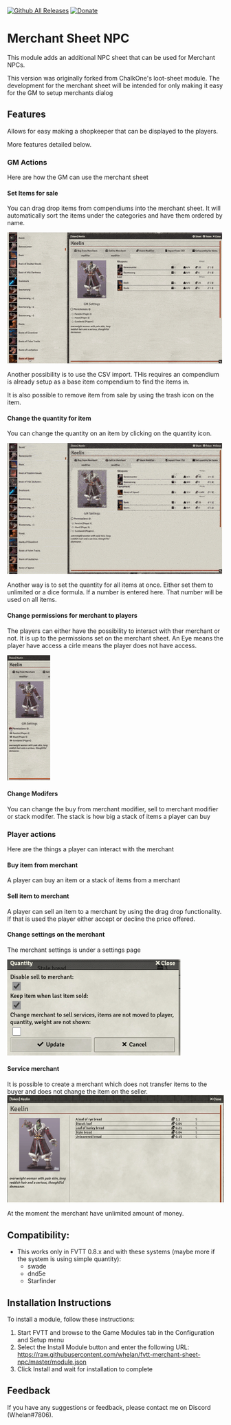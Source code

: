 [![Github All Releases](https://img.shields.io/github/downloads/whelan/fvtt-merchant-sheet-npc/total.svg)]() [![Donate](https://img.shields.io/badge/Donate-BuyMeACoffee-green.svg)](https://www.buymeacoffee.com/whelan)
# Merchant Sheet NPC

This module adds an additional NPC sheet that can be used for Merchant NPCs. 

This version was originally forked from ChalkOne's loot-sheet module. 
The development for the merchant sheet will be intended for only making it easy for the GM to setup merchants dialog 

## Features

Allows for easy making a shopkeeper that can be displayed to the players. 

More features detailed below.
### GM Actions
Here are how the GM can use the merchant sheet

#### Set Items for sale
You can drag drop items from compendiums into the merchant sheet. It will automatically sort the items under the categories and have them ordered by name.

![](images/Merchant-set-item-for-sale.gif)

Another possibility is to use the CSV import. THis requires an compendium is already setup as a base item compendium to find the items in. 

It is also possible to remove item from sale by using the trash icon on the item. 

#### Change the quantity for item
You can change the quantity on an item by clicking on the quantity icon. 

![](images/Merchant-change-quantity.gif)

Another way is to set the quantity for all items at once. Either set them to unlimited or a dice formula. If a number is entered here. That number will be used on all items. 

#### Change permissions for merchant to players
The players can either have the possibility to interact with ther merchant or not. It is up to the permissions set on the merchant sheet. An Eye means the player have access a cirle means the player does not have access.

![](images/Merchant-permissions.gif)

#### Change Modifers
You can change the buy from merchant modifier, sell to merchant modifier or stack modifer. The stack is how big a stack of items a player can buy

### Player actions
Here are the things a player can interact with the merchant

#### Buy item from merchant
A player can buy an item or a stack of items from a merchant

#### Sell item to merchant
A player can sell an item to a merchant by using the drag drop functionality. If that is used the player either accept or decline the price offered. 

#### Change settings on the merchant
The merchant settings is under a settings page

![](images/settings.png)

#### Service merchant
It is possible to create a merchant which does not transfer items to the buyer and does not change the item on the seller. 
![](images/Service-merchant.png)

At the moment the merchant have unlimited amount of money.

## Compatibility:
- This works only in FVTT 0.8.x and with these systems (maybe more if the system is using simple quantity): 
  * swade
  * dnd5e  
  * Starfinder 

## Installation Instructions

To install a module, follow these instructions:

1. Start FVTT and browse to the Game Modules tab in the Configuration and Setup menu
2. Select the Install Module button and enter the following URL: https://raw.githubusercontent.com/whelan/fvtt-merchant-sheet-npc/master/module.json
3. Click Install and wait for installation to complete 

## Feedback

If you have any suggestions or feedback, please contact me on Discord (Whelan#7806).
